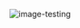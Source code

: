 <!-- requirement here -->

<!-- Image example -->

![image-testing](/doc-images/Database/Mysql/image-testing.png)
